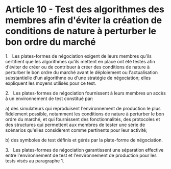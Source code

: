 # Article 10 - Test des algorithmes des membres afin d'éviter la création de conditions de nature à perturber le bon ordre du marché


1.   Les plates-formes de négociation exigent de leurs membres qu'ils certifient que les algorithmes qu'ils mettent en place ont été testés afin d'éviter de créer ou de contribuer à créer des conditions de nature à perturber le bon ordre du marché avant le déploiement ou l'actualisation substantielle d'un algorithme ou d'une stratégie de négociation; elles expliquent les moyens utilisés pour ce test.

2.   Les plates-formes de négociation fournissent à leurs membres un accès à un environnement de test constitué par:

a) des simulateurs qui reproduisent l'environnement de production le plus fidèlement possible, notamment les conditions de nature à perturber le bon ordre du marché, et qui fournissent des fonctionnalités, des protocoles et des structures qui permettent aux membres de tester une série de scénarios qu'elles considèrent comme pertinents pour leur activité;

b) des symboles de test définis et gérés par la plate-forme de négociation.

3.   Les plates-formes de négociation garantissent une séparation effective entre l'environnement de test et l'environnement de production pour les tests visés au paragraphe 1.

